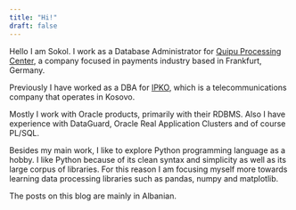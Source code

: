 ```yaml
---
title: "Hi!"
draft: false
---
```


Hello I am Sokol.
I work as a Database Administrator for [Quipu Processing Center](https://www.quipu.de/productsservices/card-payment-services/), a company focused in payments industry based in Frankfurt, Germany.

Previously I have worked as a DBA for [IPKO](https://www.ipko.com/), which is a telecommunications company that operates in Kosovo.

Mostly I work with Oracle products, primarily with their RDBMS. Also I have experience with DataGuard, Oracle Real Application Clusters and of course PL/SQL.

Besides my main work, I like to explore Python programming language as a hobby. I like Python because of its clean syntax and simplicity as well as its large corpus of libraries. For this reason I am focusing myself more towards learning data processing libraries such as pandas, numpy and matplotlib.

The posts on this blog are mainly in Albanian.

